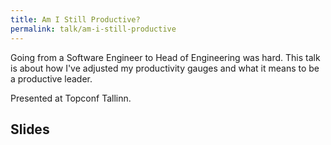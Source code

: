 ```yaml
---
title: Am I Still Productive?
permalink: talk/am-i-still-productive
---
```


Going from a Software Engineer to Head of Engineering was hard. This talk is about how I've adjusted my productivity gauges and what it means to be a productive leader.

Presented at Topconf Tallinn.

## Slides

<script class="speakerdeck-embed" data-id="eb305a04fb03415a91f61a8aec6aecdb" data-ratio="1.77777777777778" src="//speakerdeck.com/assets/embed.js"></script>
